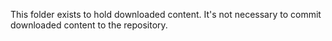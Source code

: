 This folder exists to hold downloaded content.
It's not necessary to commit downloaded content to the repository.
